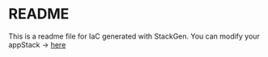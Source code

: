 # README
This is a readme file for IaC generated with StackGen.
You can modify your appStack -> [here](http://main.dev.stackgen.com/appstacks/49ee555d-1310-4519-829e-67b6d5739fe8)

